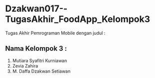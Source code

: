 # Dzakwan017--TugasAkhir_FoodApp_Kelompok3
Tugas Akhir Pemrograman Mobile dengan judul :

## Nama Kelompok 3 :
1. Mutiara Syafitri Kurniawan
2. Zevia Zahira
3. M. Daffa Dzakwan Setiawan
